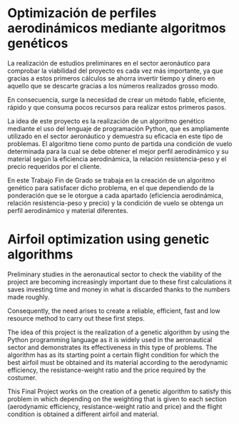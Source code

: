 # Optimización de perfiles aerodinámicos mediante algoritmos genéticos

La realización de estudios preliminares en el sector aeronáutico para comprobar la viabilidad del proyecto es cada vez más importante, ya que gracias a estos primeros cálculos se ahorra invertir tiempo y dinero en aquello que se descarte gracias a los números realizados grosso modo. 

En consecuencia, surge la necesidad de crear un método fiable, eficiente, rápido y que consuma pocos recursos para realizar estos primeros pasos. 

La idea de este proyecto es la realización de un algoritmo genético mediante el uso del lenguaje de programación Python, que es ampliamente utilizado en el sector aeronáutico y demuestra su eficacia en este tipo de problemas. El algoritmo tiene como punto de partida una condición de vuelo determinada para la cual se debe obtener el mejor perfil aerodinámico y su material según la eficiencia aerodinámica, la relación resistencia-peso y el precio requeridos por el cliente. 

En este Trabajo Fin de Grado se trabaja en la creación de un algoritmo genético para satisfacer dicho problema, en el que dependiendo de la ponderación que se le otorgue a cada apartado (eficiencia aerodinámica, relación resistencia-peso y precio) y la condición de vuelo se obtenga un perfil aerodinámico y material diferentes.

# Airfoil optimization using genetic algorithms

Preliminary studies in the aeronautical sector to check the viability of the project are becoming increasingly important due to these first calculations it saves investing time and money in what is discarded thanks to the numbers made roughly.

Consequently, the need arises to create a reliable, efficient, fast and low resource method to carry out these first steps.

The idea of this project is the realization of a genetic algorithm by using the Python programming language as it is widely used in the aeronautical sector and demonstrates its effectiveness in this type of problems. The algorithm has as its starting point a certain flight condition for which the best airfoil must be obtained and its material according to the aerodynamic efficiency, the resistance-weight ratio and the price required by the costumer.

This Final Project works on the creation of a genetic algorithm to satisfy this problem in which depending on the weighting that is given to each section (aerodynamic efficiency, resistance-weight ratio and price) and the flight condition is obtained a different airfoil and material.

